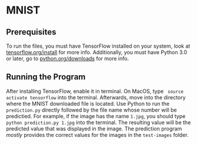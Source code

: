 # MNIST


## Prerequisites
To run the files, you must have TensorFlow installed on your system, look at [tensorflow.org/install](https://www.tensorflow.org/install/) for more info. Additionally, you must have Python 3.0 or later, go to [python.org/downloads](https://www.python.org/downloads/) for more info. 


## Running the Program
After installing TensorFlow, enable  it in terminal. On MacOS, type
``` source activate tensorflow```
into the terminal. Afterwards, move into the directory where the MNIST downloaded file is located. Use Python to run the ```prediction.py``` directly followed by the file name whose number will be predictied. For example, if the image has the name ```1.jpg```, you should type ```python prediction.py 1.jpg``` into the terminal. The resulting value will be the predicted value that was displayed in the image. The prediction program *mostly* provides the correct values for the images in the ```test-images``` folder.
